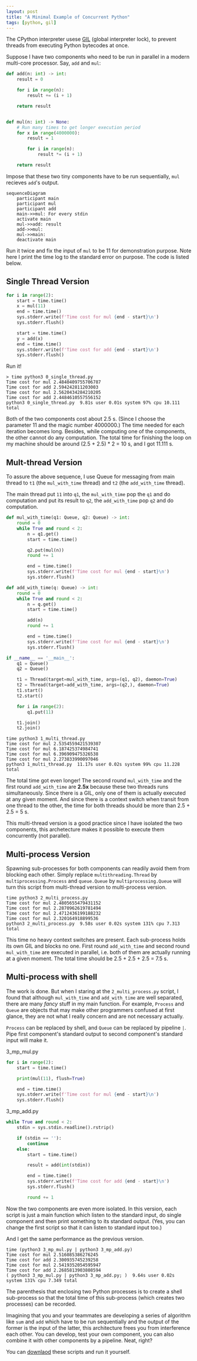 ```yaml
---
layout: post
title: "A Minimal Example of Concurrent Python"
tags: [python, gil]
---
```


The CPython interpreter usese [GIL](https://wiki.python.org/moin/GlobalInterpreterLock) (global interpreter lock), to prevent threads from executing Python bytecodes at once.

Suppose I have two components who need to be run in parallel in a modern multi-core processor. Say, `add` and `mul`:

```python
def add(n: int) -> int:
    result = 0

    for i in range(n):
        result += (i + 1)

    return result


def mul(n: int) -> None:
    # Run many times to get longer execution period
    for x in range(4000000):
        result = 1

        for i in range(n):
            result *= (i + 1)

    return result
```

Impose that these two tiny components have to be run sequentially, `mul` recieves `add`'s output.

```mermaid
sequenceDiagram
    participant main
    participant mul
    participant add
    main->>mul: For every stdin
    activate main
    mul->>add: result
    add->>mul: 
    mul->>main: 
    deactivate main
```

Run it twice and fix the input of `mul` to be 11 for demonstration purpose. Note here I print the time log to the standard error on purpose. The code is listed below.

## Single Thread Version

```python
for i in range(2):
    start = time.time()
    x = mul(11)
    end = time.time()
    sys.stderr.write(f'Time cost for mul {end - start}\n')
    sys.stderr.flush()

    start = time.time()
    y = add(x)
    end = time.time()
    sys.stderr.write(f'Time cost for add {end - start}\n')
    sys.stderr.flush()
```

Run it!
```shell
> time python3 0_single_thread.py
Time cost for mul 2.4840409755706787
Time cost for add 2.594242811203003
Time cost for mul 2.5620434284210205
Time cost for add 2.4484610557556152
python3 0_single_thread.py  9.81s user 0.01s system 97% cpu 10.111 total
```

Both of the two components cost about 2.5 s. (Since I choose the parameter 11 and the magic number 4000000.) The time needed for each iteration becomes long. Besides, while computing one of the components, the other cannot do any computation. The total time for finishing the loop on my machine should be around (2.5 + 2.5) * 2 = 10 s, and I got 11.111 s.


## Mult-thread Version
To assure the above sequence, I use Queue for messaging from main thread to `t1` (the `mul_with_time` thread) and `t2` (the `add_with_time` thread).

The main thread put `11` into `q1`, the `mul_with_time` pop the `q1` and do computation and put its result to `q2`, the `add_with_time` pop `q2` and do computation.

```python
def mul_with_time(q1: Queue, q2: Queue) -> int:
    round = 0
    while True and round < 2:
        n = q1.get()
        start = time.time()

        q2.put(mul(n))
        round += 1

        end = time.time()
        sys.stderr.write(f'Time cost for mul {end - start}\n')
        sys.stderr.flush()

def add_with_time(q: Queue) -> int:
    round = 0
    while True and round < 2:
        n = q.get()
        start = time.time()

        add(n)
        round += 1

        end = time.time()
        sys.stderr.write(f'Time cost for mul {end - start}\n')
        sys.stderr.flush()

if __name__ == '__main__':
    q1 = Queue()
    q2 = Queue()

    t1 = Thread(target=mul_with_time, args=(q1, q2), daemon=True)
    t2 = Thread(target=add_with_time, args=(q2,), daemon=True)
    t1.start()
    t2.start()

    for i in range(2):
        q1.put(11)

    t1.join()
    t2.join()
```

```shell
time python3 1_multi_thread.py 
Time cost for mul 2.5354559421539307
Time cost for mul 6.187425374984741
Time cost for mul 6.396909475326538
Time cost for mul 2.273833990097046
python3 1_multi_thread.py  11.17s user 0.02s system 99% cpu 11.228 total
```

The total time got even longer! The second round `mul_with_time` and the first round `add_with_time` are **2.5x** because these two threads runs simultaneously. Since there is a GIL, only one of them is actually executed at any given moment. And since there is a context switch when transit from one thread to the other, the time for both threads should be more than 2.5 + 2.5 = 5 s.

This multi-thread version is a good practice since I have isolated the two components, this archetecture makes it possible to execute them concurrently (not parallel).


## Multi-process Version
Spawning sub-processes for both components can readily avoid them from blocking each other. Simply replace `multithreading.Thread` by `multiprocessing.Process` and `queue.Queue` by `multiprocessing.Queue` will turn this script from multi-thread version to multi-process version.

```shell
time python3 2_multi_process.py
Time cost for mul 2.4805655479431152
Time cost for mul 2.2870962619781494
Time cost for mul 2.4712436199188232
Time cost for mul 2.320164918899536
python3 2_multi_process.py  9.58s user 0.02s system 131% cpu 7.313 total
```

This time no heavy context switches are present. Each sub-process holds its own GIL and blocks no one. First round `add_with_time` and second round `mul_with_time` are executed in parallel, i.e. both of them are actually running at a given moment. The total time should be 2.5 + 2.5 + 2.5 = 7.5 s.


## Multi-process with shell
The work is done. But when I staring at the `2_multi_process.py` script, I found that although `mul_with_time` and `add_with_time` are well separated, there are many _fancy_ stuff in my main function. For example, `Process` and `Queue` are objects that may make other programmers confused at first glance, they are not what I really concern and are not necessary actually.

`Process` can be replaced by shell, and `Queue` can be replaced by pipeline `|`. Pipe first component's standard output to second component's standard input will make it.

3_mp_mul.py
```python
for i in range(2):
    start = time.time()

    print(mul(11), flush=True)

    end = time.time()
    sys.stderr.write(f'Time cost for mul {end - start}\n')
    sys.stderr.flush()
```

3_mp_add.py
```python
while True and round < 2:
    stdin = sys.stdin.readline().rstrip()

    if (stdin == ''):
        continue
    else:
        start = time.time()

        result = add(int(stdin))

        end = time.time()
        sys.stderr.write(f'Time cost for add {end - start}\n')
        sys.stderr.flush()

        round += 1
```

Now the two components are even more isolated. In this version, each script is just a main function which listen to the standard input, do single component and then print something to its standard output. (Yes, you can change the first script so that it can listen to standard input too.)

And I get the same performance as the previous version.

```shell
time (python3 3_mp_mul.py | python3 3_mp_add.py)
Time cost for mul 2.516085386276245
Time cost for add 2.300935745239258
Time cost for mul 2.5419352054595947
Time cost for add 2.2685813903808594
( python3 3_mp_mul.py | python3 3_mp_add.py; )  9.64s user 0.02s system 131% cpu 7.349 total
```

The parenthesis that enclosing two Python processes is to create a shell sub-process so that the total time of this sub-process (which creates two processes) can be recorded.

Imagining that you and your teammates are developing a series of algorithm like `sum` and `add` which have to be run sequentially and the output of the former is the input of the latter, this architecture frees you from interference each other. You can develop, test your own component, you can also combine it with other components by a pipeline. Neat, right?

You can [downlaod](https://github.com/hfyeh/concurrent_python) these scripts and run it yourself.
